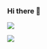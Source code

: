 ### Hi there 👋

<!--
**logan81k/logan81k** is a ✨ _special_ ✨ repository because its `README.md` (this file) appears on your GitHub profile.

Here are some ideas to get you started:

- 🔭 I’m currently working on ...
- 🌱 I’m currently learning ...
- 👯 I’m looking to collaborate on ...
- 🤔 I’m looking for help with ...
- 💬 Ask me about ...
- 📫 How to reach me: ...
- 😄 Pronouns: ...
- ⚡ Fun fact: ...
-->

![](https://github-readme-stats.vercel.app/api?username=betheproudk&show_icons=true&theme=radical)

![](https://github-readme-stats.vercel.app/api/top-langs/?username=betheproud&theme=tokyonight&hide=css)
